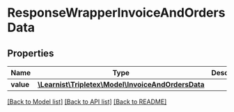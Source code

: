 # ResponseWrapperInvoiceAndOrdersData

## Properties
Name | Type | Description | Notes
------------ | ------------- | ------------- | -------------
**value** | [**\Learnist\Tripletex\Model\InvoiceAndOrdersData**](InvoiceAndOrdersData.md) |  | [optional] 

[[Back to Model list]](../../README.md#documentation-for-models) [[Back to API list]](../../README.md#documentation-for-api-endpoints) [[Back to README]](../../README.md)

